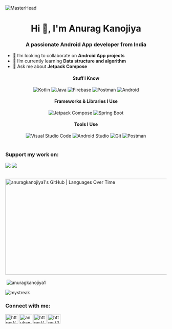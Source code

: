![MasterHead](https://1.bp.blogspot.com/-7A4WynwLsMw/XbBpCXG8fHI/AAAAAAAAMt4/uOa1bpLskYgrwGbllhSu2SDj_Mig8SXJQCLcBGAsYHQ/s1600/2000_600px.gif)

<h1 align="center">Hi 👋, I'm Anurag Kanojiya</h1>
<h3 align="center">A passionate Android App developer from India</h3>

- 🔭 I’m looking to collaborate on **Android App projects**
- 🌱 I’m currently learning **Data structure and algorithm**
- 💬 Ask me about **Jetpack Compose**

<h4 align="center">Stuff I Know</h4>
<div align="center">
  <img src="https://img.shields.io/badge/Kotlin-7F52FF?style=for-the-badge&labelColor=242424&logo=kotlin&logoColor=7F52FF" alt="Kotlin" />
  <img src="https://img.shields.io/badge/Java-ED8B00?style=for-the-badge&labelColor=242424&logo=openjdk&logoColor=ED8B00" alt="Java" />
  <img src="https://img.shields.io/badge/Firebase-FFCA28?style=for-the-badge&labelColor=242424&logo=firebase&logoColor=black" alt="Firebase" />
  <img src="https://img.shields.io/badge/Postman-FF6C37?style=for-the-badge&labelColor=242424&logo=postman&logoColor=white" alt="Postman" />
  <img src="https://img.shields.io/badge/Android-3DDC84?style=for-the-badge&labelColor=242424&logo=android&logoColor=white" alt="Android" />
</div>

<h4 align="center">Frameworks & Libraries I Use</h4>
<div align="center">
  <img src="https://img.shields.io/badge/Jetpack%20Compose-4285F4?style=for-the-badge&labelColor=242424&logo=jetpackcompose&logoColor=white" alt="Jetpack Compose" />
  <img src="https://img.shields.io/badge/Spring%20Boot-6DB33F?style=for-the-badge&labelColor=242424&logo=springboot&logoColor=white" alt="Spring Boot" />
</div>

<h4 align="center">Tools I Use</h4>
<div align="center">
  <img src="https://img.shields.io/badge/VS%20Code-007acc?style=for-the-badge&labelColor=242424&logo=visual%20studio%20code&logoColor=007acc" alt="Visual Studio Code" />
  <img src="https://img.shields.io/badge/Android%20Studio-3DDC84?style=for-the-badge&labelColor=242424&logo=android-studio&logoColor=white" alt="Android Studio" />
  <img src="https://img.shields.io/badge/Git-f05032?style=for-the-badge&labelColor=242424&logo=git&logoColor=f05032" alt="Git" />
  <img src="https://img.shields.io/badge/Postman-FF6C37?style=for-the-badge&labelColor=242424&logo=postman&logoColor=white" alt="Postman" />
</div>

<br>

<h3 align="left">Support my work on:</h3>

[<img src="https://img.shields.io/badge/github%20sponsors-%23EA4AAA.svg?&style=for-the-badge&logoColor=white&logo=data:image/png;base64,iVBORw0KGgoAAAANSUhEUgAAABgAAAAYCAYAAADgdz34AAAAGXRFWHRTb2Z0d2FyZQBBZG9iZSBJbWFnZVJlYWR5ccllPAAAAPFJREFUeNrsVW0NhDAMZSiYBCRMAg6YhElAAg6QgBQkIIFzMAk7SLa70rT7uB3J/bgmhUBf31u7Lmuav5Wac04fvrmrnd8GYAyD0SnyxcVtycHEVn5ZzeG9f68E0YowsCJNCQTAllHdQsRllCOq/iaYvMtUF3CgAwJ9xYD0gKc7/7XnQwjxADhZMYSv3MDZgmAQGSoEBsR1KW+saRNqz8ht4u4BltvIyABYn7uzuUdAobMgM8nhGVCpBJMrQpCb3JKnlAhBPpZu2syJEOTzpwcHt0t5L29LpogF01JPzoh8lxyNcKhA3XXbqdvIf9aeAgwApQNy3AmH0wEAAAAASUVORK5CYII="/>](https://github.com/sponsors/anuragkanojiya1)
[<img src="https://img.shields.io/badge/PayPal-%2300457C.svg?&style=for-the-badge&logo=paypal&logoColor=%23FFFFFF"/>](https://paypal.me/anuragkanojiya1?country.x=IN&locale.x=en_GB)

<br>
<a href="https://quira.sh?utm_source=widgets&utm_campaign=anuragkanojiya1">
  <img src="https://stats.quira.sh/anuragkanojiya1/languages-over-time?theme=dark" alt="anuragkanojiya1's GitHub | Languages Over Time" width="600" height="300">
</a>

<p>&nbsp;<img align="center" src="https://github-readme-stats.vercel.app/api?username=anuragkanojiya1&show_icons=true&locale=en&text_color=A1A1A1&bg_color=0,000000,130F40" alt="anuragkanojiya1" /></p>

<p><img src="https://github-readme-streak-stats.herokuapp.com/?user=anuragkanojiya1&theme=tokyonight" alt="mystreak"/></p>

<h3 align="left">Connect with me:</h3>
<p align="left">
<a href="https://dev.to/anuragkanojiya" target="blank"><img align="center" src="https://raw.githubusercontent.com/rahuldkjain/github-profile-readme-generator/master/src/images/icons/Social/devto.svg" alt="https://dev.to/anuragkanojiya" height="30" width="40" /></a>
<a href="https://twitter.com/anukanojiya829" target="blank"><img align="center" src="https://raw.githubusercontent.com/rahuldkjain/github-profile-readme-generator/master/src/images/icons/Social/twitter.svg" alt="anukanojiya829" height="30" width="40" /></a>
<a href="https://linkedin.com/in/https://www.linkedin.com/in/anurag-kanojiya-101312286?utm_source=share&utm_campaign=share_via&utm_content=profile&utm_medium=android_app" target="blank"><img align="center" src="https://raw.githubusercontent.com/rahuldkjain/github-profile-readme-generator/master/src/images/icons/Social/linked-in-alt.svg" alt="https://www.linkedin.com/in/anurag-kanojiya-101312286?utm_source=share&utm_campaign=share_via&utm_content=profile&utm_medium=android_app" height="30" width="40" /></a>
<a href="https://www.leetcode.com/https://leetcode.com/u/anuragkanojiya/" target="blank"><img align="center" src="https://raw.githubusercontent.com/rahuldkjain/github-profile-readme-generator/master/src/images/icons/Social/leet-code.svg" alt="https://leetcode.com/u/anuragkanojiya/" height="30" width="40" /></a>
</p>
